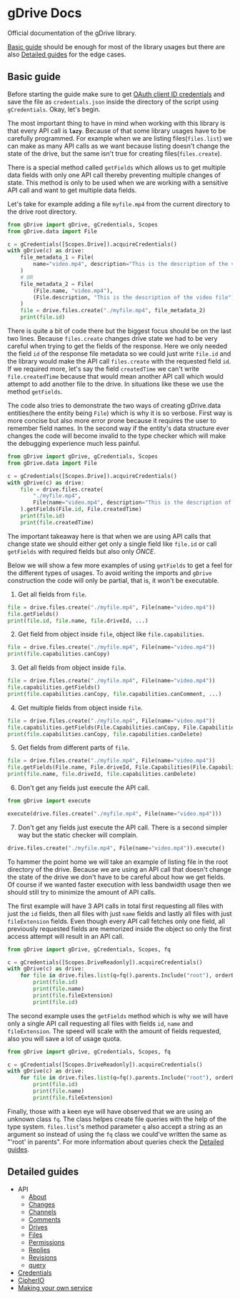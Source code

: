 # gDrive Docs

Official documentation of the gDrive library.

[Basic guide](#basic-guide) should be enough for most of the library usages but there are also [Detailed guides](#detailed-guides) for the edge cases.

## Basic guide

Before starting the guide make sure to get [OAuth client ID credentials](https://developers.google.com/workspace/guides/create-credentials) and save the file as `credentials.json` inside the directory of the script using `gCredentials`. Okay, let's begin.

The most important thing to have in mind when working with this library is that every API call is **`lazy`**. Because of that some library usages have to be carefully programmed. For example when we are listing files(`files.list`) we can make as many API calls as we want because listing doesn't change the state of the drive, but the same isn't true for creating files(`files.create`).

There is a special method called `getFields` which allows us to get multiple data fields with only one API call thereby preventing multiple changes of state. This method is only to be used when we are working with a sensitive API call and want to get multiple data fields.

Let's take for example adding a file `myfile.mp4` from the current directory to the drive root directory.

```python
from gDrive import gDrive, gCredentials, Scopes
from gDrive.data import File

c = gCredentials([Scopes.Drive]).acquireCredentials()
with gDrive(c) as drive:
    file_metadata_1 = File(
        name="video.mp4", description="This is the description of the video file"
    )
    # OR
    file_metadata_2 = File(
        (File.name, "video.mp4"),
        (File.description, "This is the description of the video file"),
    )
    file = drive.files.create("./myfile.mp4", file_metadata_2)
    print(file.id)
```

There is quite a bit of code there but the biggest focus should be on the last two lines. Because `files.create` changes drive state we had to be very careful when trying to get the fields of the response. Here we only needed the field `id` of the response file metadata so we could just write `file.id` and the library would make the API call `files.create` with the requested field `id`. If we required more, let's say the field `createdTime` we can't write `file.createdTime` because that would mean another API call which would attempt to add another file to the drive. In situations like these we use the method `getFields`.

The code also tries to demonstrate the two ways of creating gDrive.data entities(here the entity being `File`) which is why it is so verbose. First way is more concise but also more error prone because it requires the user to remember field names. In the second way if the entity's data structure ever changes the code will become invalid to the type checker which will make the debugging experience much less painful.

```python
from gDrive import gDrive, gCredentials, Scopes
from gDrive.data import File

c = gCredentials([Scopes.Drive]).acquireCredentials()
with gDrive(c) as drive:
    file = drive.files.create(
        "./myfile.mp4",
        File(name="video.mp4", description="This is the description of the video file"),
    ).getFields(File.id, File.createdTime)
    print(file.id)
    print(file.createdTime)
```

The important takeaway here is that when we are using API calls that change state we should either get only a single field like `file.id` or call `getFields` with required fields but also only _ONCE_.

Below we will show a few more examples of using `getFields` to get a feel for the different types of usages. To avoid writing the imports and `gDrive` construction the code will only be partial, that is, it won't be executable.

1) Get all fields from `file`.

```python
file = drive.files.create("./myfile.mp4", File(name="video.mp4"))
file.getFields()
print(file.id, file.name, file.driveId, ...)
```

2) Get field from object inside `file`, object like `file.capabilities`.

```python
file = drive.files.create("./myfile.mp4", File(name="video.mp4"))
print(file.capabilities.canCopy)
```

3) Get all fields from object inside `file`.

```python
file = drive.files.create("./myfile.mp4", File(name="video.mp4"))
file.capabilities.getFields()
print(file.capabilities.canCopy, file.capabilities.canComment, ...)
```

4) Get multiple fields from object inside `file`.

```python
file = drive.files.create("./myfile.mp4", File(name="video.mp4"))
file.capabilities.getFields(File.Capabilities.canCopy, File.Capabilities.canDelete)
print(file.capabilities.canCopy, file.capabilities.canDelete)
```

5) Get fields from different parts of `file`.

```python
file = drive.files.create("./myfile.mp4", File(name="video.mp4"))
file.getFields(File.name, File.driveId, File.Capabilities(File.Capabilities.canDelete))
print(file.name, file.driveId, file.capabilities.canDelete)
```

6) Don't get any fields just execute the API call.

```python
from gDrive import execute

execute(drive.files.create("./myfile.mp4", File(name="video.mp4")))
```

7) Don't get any fields just execute the API call. There is a second simpler way but the static checker will complain.

```python
drive.files.create("./myfile.mp4", File(name="video.mp4")).execute()
```

To hammer the point home we will take an example of listing file in the root directory of the drive. Because we are using an API call that doesn't change the state of the drive we don't have to be careful about how we get fields. Of course if we wanted faster execution with less bandwidth usage then we should still try to minimize the amount of API calls.

The first example will have 3 API calls in total first requesting all files with just the `id` fields, then all files with just `name` fields and lastly all files with just `fileExtension` fields. Even though every API call fetches only one field, all previously requested fields are memorized inside the object so only the first access attempt will result in an API call.

```python
from gDrive import gDrive, gCredentials, Scopes, fq

c = gCredentials([Scopes.DriveReadonly]).acquireCredentials()
with gDrive(c) as drive:
    for file in drive.files.list(q=fq().parents.Include("root"), orderBy=['name']).files:
        print(file.id)
        print(file.name)
        print(file.fileExtension)
        print(file.id)
```

The second example uses the `getFields` method which is why we will have only a single API call requesting all files with fields `id`, `name` and `fileExtension`. The speed will scale with the amount of fields requested, also you will save a lot of usage quota.

```python
from gDrive import gDrive, gCredentials, Scopes, fq

c = gCredentials([Scopes.DriveReadonly]).acquireCredentials()
with gDrive(c) as drive:
    for file in drive.files.list(q=fq().parents.Include("root"), orderBy=['name']).files.getFields(File.id, File.name, File.fileExtension):
        print(file.id)
        print(file.name)
        print(file.fileExtension)
```

Finally, those with a keen eye will have observed that we are using an unknown class `fq`. The class helpes create file queries with the help of the type system. `files.list`'s method parameter `q` also accept a string as an argument so instead of using the `fq` class we could've written the same as "'root' in parents". For more information about queries check the [Detailed guides](#detailed-guides).


## Detailed guides

- API
    - [About](about.md)
    - [Changes](changes.md)
    - [Channels](channels.md)
    - [Comments](comments.md)
    - [Drives](drives.md)
    - [Files](files.md)
    - [Permissions](permissions.md)
    - [Replies](replies.md)
    - [Revisions](revisions.md)
    - [query](query.md)
- [Credentials](credentials.md)
- [CipherIO](cipherio.md)
- [Making your own service](gservice.md)
